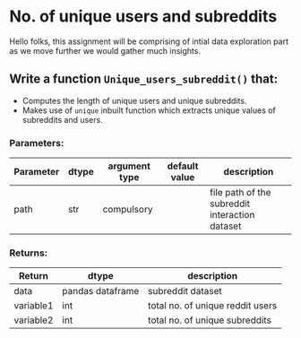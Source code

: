 # No. of unique users and subreddits

Hello folks, this assignment will be comprising of intial data exploration part as we move further we would gather much insights.

## Write a function `Unique_users_subreddit()` that:
* Computes the length of unique users and unique subreddits.
* Makes use of `unique` inbuilt function which extracts unique values of subreddits and users. 

### Parameters:

| Parameter | dtype | argument type | default value | description |
| --- | --- | --- | --- | --- | 
| path | str | compulsory |  | file path of the subreddit interaction dataset |


### Returns:

| Return | dtype | description |
| --- | --- | --- |
| data | pandas dataframe | subreddit dataset |
| variable1 | int | total no. of unique reddit users |
| variable2 | int | total no. of unique subreddits  |
